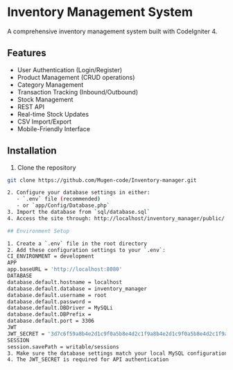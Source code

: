 # Inventory Management System

A comprehensive inventory management system built with CodeIgniter 4.

## Features

- User Authentication (Login/Register)
- Product Management (CRUD operations)
- Category Management
- Transaction Tracking (Inbound/Outbound)
- Stock Management
- REST API
- Real-time Stock Updates
- CSV Import/Export
- Mobile-Friendly Interface

## Installation

1. Clone the repository
```bash
git clone https://github.com/Mugen-code/Inventory-manager.git

2. Configure your database settings in either:
   - `.env` file (recommended)
   - or `app/Config/Database.php`
3. Import the database from `sql/database.sql`
4. Access the site through: http://localhost/inventory_manager/public/

## Environment Setup

1. Create a `.env` file in the root directory
2. Add these configuration settings to your `.env`:
CI_ENVIRONMENT = development
APP
app.baseURL = 'http://localhost:8080'
DATABASE
database.default.hostname = localhost
database.default.database = inventory_manager
database.default.username = root
database.default.password =
database.default.DBDriver = MySQLi
database.default.DBPrefix =
database.default.port = 3306
JWT
JWT_SECRET = '3d7c6f59a8b4e2d1c9f0a5b8e4d2c1f9a8b4e2d1c9f0a5b8e4d2c1f9a8b4e2d1'
SESSION
session.savePath = writable/sessions
3. Make sure the database settings match your local MySQL configuration
4. The JWT_SECRET is required for API authentication
